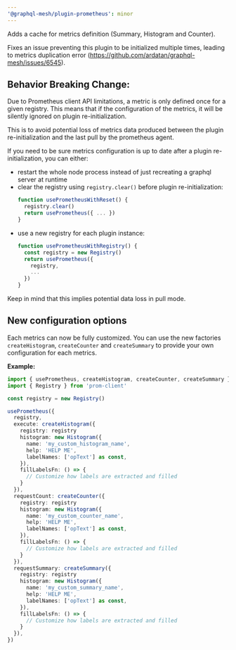 ```yaml
---
'@graphql-mesh/plugin-prometheus': minor
---
```


Adds a cache for metrics definition (Summary, Histogram and Counter).

Fixes an issue preventing this plugin to be initialized multiple times, leading to metrics
duplication error (https://github.com/ardatan/graphql-mesh/issues/6545).

## Behavior Breaking Change:

Due to Prometheus client API limitations, a metric is only defined once for a given registry. This
means that if the configuration of the metrics, it will be silently ignored on plugin
re-initialization.

This is to avoid potential loss of metrics data produced between the plugin re-initialization and
the last pull by the prometheus agent.

If you need to be sure metrics configuration is up to date after a plugin re-initialization, you can
either:

- restart the whole node process instead of just recreating a graphql server at runtime
- clear the registry using `registry.clear()` before plugin re-initialization:
  ```ts
  function usePrometheusWithReset() {
    registry.clear()
    return usePrometheus({ ... })
  }
  ```
- use a new registry for each plugin instance:
  ```ts
  function usePrometheusWithRegistry() {
    const registry = new Registry()
    return usePrometheus({
      registry,
      ...
    })
  }
  ```

Keep in mind that this implies potential data loss in pull mode.

## New configuration options

Each metrics can now be fully customized. You can use the new factories `createHistogram`,
`createCounter` and `createSummary` to provide your own configuration for each metrics.

**Example:**

```ts
import { usePrometheus, createHistogram, createCounter, createSummary } from '@graphql-mesh/plugin-prometheus'
import { Registry } from 'prom-client'

const registry = new Registry()

usePrometheus({
  registry,
  execute: createHistogram({
    registry: registry
    histogram: new Histogram({
      name: 'my_custom_histogram_name',
      help: 'HELP ME',
      labelNames: ['opText'] as const,
    }),
    fillLabelsFn: () => {
      // Customize how labels are extracted and filled
    }
  }),
  requestCount: createCounter({
    registry: registry
    histogram: new Histogram({
      name: 'my_custom_counter_name',
      help: 'HELP ME',
      labelNames: ['opText'] as const,
    }),
    fillLabelsFn: () => {
      // Customize how labels are extracted and filled
    }
  }),
  requestSummary: createSummary({
    registry: registry
    histogram: new Histogram({
      name: 'my_custom_summary_name',
      help: 'HELP ME',
      labelNames: ['opText'] as const,
    }),
    fillLabelsFn: () => {
      // Customize how labels are extracted and filled
    }
  }),
})
```
